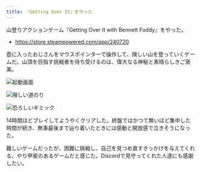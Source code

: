 ```yaml
---
title: 『Getting Over It』をやった
---
```


山登りアクションゲーム『Getting Over It with Bennett Foddy』をやった。

- https://store.steampowered.com/app/240720

壺に入ったおじさんをマウスポインターで操作して、険しい山を登っていくゲームだ。山頂を目指す挑戦者を待ち受けるのは、偉大なる神秘と素晴らしきご褒美。

![](https://i.imgur.com/MamLVEzh.jpg "起動画面")

![](https://i.imgur.com/ffmqonuh.jpg "険しい道のり")

![](https://i.imgur.com/tMotB8Ph.jpg "恐ろしいギミック")

14時間ほどプレイしてようやくクリアした。終盤ではかつて無いほど集中した時間が続き、無事最後まで辿り着いたときには感動と開放感で泣きそうになった。

難しいゲームだったが、困難に挑戦し、自己を見つめ直すきっかけを与えてくれる、やり甲斐のあるゲームだと感じた。Discordで見守ってくれた人達にも感謝したい。
